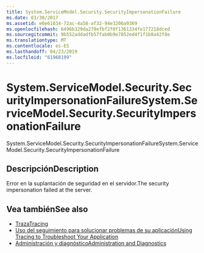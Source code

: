 ```yaml
---
title: System.ServiceModel.Security.SecurityImpersonationFailure
ms.date: 03/30/2017
ms.assetid: e0e61834-72ac-4a58-af32-94e3206a9369
ms.openlocfilehash: 6496b329da279efbf2f0f1361334fe177218dced
ms.sourcegitcommit: 9b552addadfb57fab0b9e7852ed4f1f1b8a42f8e
ms.translationtype: MT
ms.contentlocale: es-ES
ms.lasthandoff: 04/23/2019
ms.locfileid: "61968199"
---
```

# <a name="systemservicemodelsecuritysecurityimpersonationfailure"></a><span data-ttu-id="1f86e-102">System.ServiceModel.Security.SecurityImpersonationFailure</span><span class="sxs-lookup"><span data-stu-id="1f86e-102">System.ServiceModel.Security.SecurityImpersonationFailure</span></span>
<span data-ttu-id="1f86e-103">System.ServiceModel.Security.SecurityImpersonationFailure</span><span class="sxs-lookup"><span data-stu-id="1f86e-103">System.ServiceModel.Security.SecurityImpersonationFailure</span></span>  
  
## <a name="description"></a><span data-ttu-id="1f86e-104">Descripción</span><span class="sxs-lookup"><span data-stu-id="1f86e-104">Description</span></span>  
 <span data-ttu-id="1f86e-105">Error en la suplantación de seguridad en el servidor.</span><span class="sxs-lookup"><span data-stu-id="1f86e-105">The security impersonation failed at the server.</span></span>  
  
## <a name="see-also"></a><span data-ttu-id="1f86e-106">Vea también</span><span class="sxs-lookup"><span data-stu-id="1f86e-106">See also</span></span>

- [<span data-ttu-id="1f86e-107">Traza</span><span class="sxs-lookup"><span data-stu-id="1f86e-107">Tracing</span></span>](../../../../../docs/framework/wcf/diagnostics/tracing/index.md)
- [<span data-ttu-id="1f86e-108">Uso del seguimiento para solucionar problemas de su aplicación</span><span class="sxs-lookup"><span data-stu-id="1f86e-108">Using Tracing to Troubleshoot Your Application</span></span>](../../../../../docs/framework/wcf/diagnostics/tracing/using-tracing-to-troubleshoot-your-application.md)
- [<span data-ttu-id="1f86e-109">Administración y diagnóstico</span><span class="sxs-lookup"><span data-stu-id="1f86e-109">Administration and Diagnostics</span></span>](../../../../../docs/framework/wcf/diagnostics/index.md)
